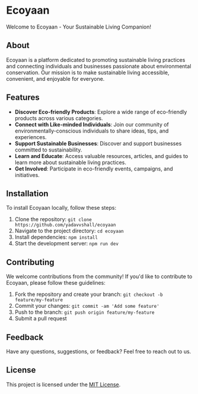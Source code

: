 # Ecoyaan

Welcome to Ecoyaan - Your Sustainable Living Companion!

## About

Ecoyaan is a platform dedicated to promoting sustainable living practices and connecting individuals and businesses passionate about environmental conservation. Our mission is to make sustainable living accessible, convenient, and enjoyable for everyone.

## Features

- **Discover Eco-friendly Products**: Explore a wide range of eco-friendly products across various categories.
- **Connect with Like-minded Individuals**: Join our community of environmentally-conscious individuals to share ideas, tips, and experiences.
- **Support Sustainable Businesses**: Discover and support businesses committed to sustainability.
- **Learn and Educate**: Access valuable resources, articles, and guides to learn more about sustainable living practices.
- **Get Involved**: Participate in eco-friendly events, campaigns, and initiatives.

## Installation

To install Ecoyaan locally, follow these steps:

1. Clone the repository: `git clone https://github.com/yadavvshall/ecoyaan`
2. Navigate to the project directory: `cd ecoyaan`
3. Install dependencies: `npm install`
4. Start the development server: `npm run dev`

## Contributing

We welcome contributions from the community! If you'd like to contribute to Ecoyaan, please follow these guidelines:

1. Fork the repository and create your branch: `git checkout -b feature/my-feature`
2. Commit your changes: `git commit -am 'Add some feature'`
3. Push to the branch: `git push origin feature/my-feature`
4. Submit a pull request

## Feedback

Have any questions, suggestions, or feedback? Feel free to reach out to us.

## License

This project is licensed under the [MIT License](LICENSE).
